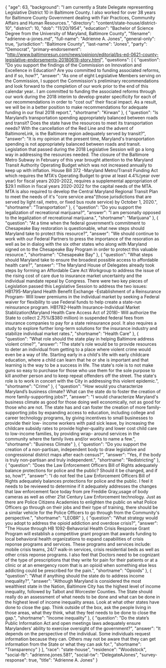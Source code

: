 {
  "age": 63,
  "background": "I am currently a State Delegate representing Legislative District 10 in Baltimore County. I also worked for over 38 years for Baltimore County Government dealing with Fair Practices, Community Affairs and Human Resources.",
  "directory": "content/state-house/district-10",
  "district": 10,
  "dob": "11/20/1954",
  "education": "Bachelor of Science Degree from the University of Maryland, Baltimore County",
  "filename": "adrienne-a-jones.md",
  "full-name": "Adrienne A. Jones",
  "general-only": true,
  "jurisdiction": "Baltimore County",
  "last-name": "Jones",
  "party": "Democrat",
  "primary-endorsement": "http://www.baltimoresun.com/news/opinion/editorial/bs-ed-0621-county-legislative-endorsements-20180619-story.html",
  "questions": [
    {
      "question": "Do you support the findings of the Commission on Innovation and Excellence in Education? Are you committed to funding associated reforms, and if so, how?",
      "answer": "As one of eight Legislative Members serving on the Commission, I support the Commission's preliminary recommendations and look forward to the completion of our work prior to the end of this calendar year.. I am committed to funding the associated reforms through our work during the 2018 interim to develop greater specificity for each of our recommendations in order to \"cost out\" their fiscal impact. As a result, we will be in a better position to make recommendations for adequate funding in our final 2018 report.",
      "shortname": "Kirwan"
    },
    {
      "question": "Is Maryland’s transportation spending appropriately balanced between roads and transit? Does the state have the resources to meet its transportation needs? With the cancellation of the Red Line and the advent of BaltimoreLink, is the Baltimore region adequately served by transit?",
      "answer": "It is my opinion at the present time, Maryland's transportation spending is not appropriately balanced between roads and transit. Legislation that passed during the 2018 Legislative Session will go a long way in addressing the resources needed. The closure of the Baltimore Metro Subway in February of this year brought attention to the Maryland Transit Authority Operating Budget which was not increased annually to keep up with inflation. House Bill 372 -Maryland Metro/Transit Funding Act which requires the MTA's Operating Budget to grow at least 4.4%(year over year) for fiscal years 2020-2022, requires a supplemental appropriation of $29.1 million in fiscal years 2020-2022 for the capital needs of the MTA. MTA is also required to develop the Central Maryland Regional Transit Plan to meet the needs of it's \"core service area\"(those jurisdictions that are served by light rail, metro, or fixed bus route service) by October 1, 2020.",
      "shortname": "Transportation"
    },
    {
      "question": "Do you support the legalization of recreational marijuana?",
      "answer": "I am personally opposed to the legalization of recreational marijuana.",
      "shortname": "Marijuana"
    },
    {
      "question": "At a time when the federal government’s commitment to Chesapeake Bay restoration is questionable, what new steps should Maryland take to protect this resource?",
      "answer": "We should continue to work with our Federal Partners to press the importance of the resoration as well as be in dialog with the six other states who along with Maryland signed on to the Chesapeake Bay Program in order to protect this valuable resource.",
      "shortname": "Chesapeake Bay"
    },
    {
      "question": "What steps should Maryland take to ensure the broadest possible access to affordable health care?",
      "answer": "The Maryland House of Delegates already took steps by forming an Affordable Care Act Workgroup to address the issue of the rising cost of care due to insurance market uncertainty and the individual mandate repeal by Congress. There were two key pieces of Legislation passed this Legislative Session to address the two issues: HB1795-Maryland Health Benefit Exchange -Establishment of a Reinsurance Program- Will lower premiums in the individual market by seeking a Federal waiver for flexibility to use Federal funds to help create a state-run reinsurance program. HB1782-Health Insurance-Individual Market Stablization(Maryland Health Care Access Act of 2018)- Will authorize the State to collect 2.75%($380 million) in suspended federal fees from insurance companies to pay for a state reinsurance pool. It also requires a study to explore further long-term solutions for the insurance industry and stabilize individual market rates.",
      "shortname": "Health Care"
    },
    {
      "question": "What role should the state play in helping Baltimore address violent crime?",
      "answer": "The state's role would be to provide resources to deter an individual from getting to a place where violent crime would even be a way of life. Starting early in a child's life with early childcare education, where a child can learn that he or she is important and that learning is the way to be a success in life. The state's role is to not make guns so easy to purchase for those who use them for the sole purpose to kill another person and to keep repeat offenders off the street. The state's role is to work in concert with the City in addressing this violent epidemic.",
      "shortname": "Crime"
    },
    {
      "question": "How would you characterize Maryland’s business climate? What can the state do to foster the creation of more family-supporting jobs?",
      "answer": "I would characterize Maryland's business climate as good for those doing well economically, not as good for those who are not. The state has and can foster the creation of more family-supporting jobs by expanding access to education, including college and career technology programs, by giving incentives to small businesses to provide their low- income workers with paid sick leave, by increasing the childcare subsidy rates to provide higher-quality and lower cost child care to low-income families, by providing wrap- around services in the community where the family lives and/or works to name a few.",
      "shortname": "Business Climate"
    },
    {
      "question": "Do you support the creation of a non-partisan, independent body to draw legislative and congressional district maps after each census?",
      "answer": "Yes, if the body is truly non-partisan and truly independent.",
      "shortname": "Redistricting"
    },
    {
      "question": "Does the Law Enforcement Officers Bill of Rights adequately balance protections for police and the public? Should it be changed, and if so, how?",
      "answer": "I do not feel the Law Enforcement Officers Bill of Rights adequately balances protections for police and the public. I feel it needs to be reviewed to determine if it adequately addresses the changes that law enforcement face today from pre Freddie Gray,usage of body cameras as well as other 21st Century Law Enforcement technology. Just as there are Police Citizens Academies to enlighten the public on what Police Officers go through on their jobs and their type of training, there should be a similar vehicle for the Police Officers to go through from the Community's perspective.",
      "shortname": "LEOBR"
    },
    {
      "question": "What strategy would you adopt to address the opioid addiction and overdose crisis?",
      "answer": "The House through HB 1092-Behavorial Health Crisis Response Grant Program will establish a competitive grant program that awards funding to local behavioral health organizations to expand capabilities of crisis reponse programs and services. These programs and services include: mobile crisis teams, 24/7 walk-in services, crisis residential beds as well as other crisis reponse programs. I also feel that Doctors need to be cognizant of the type of prescriptions that they write for pain for their patients or at a clinic or at an emergency room that is an opioid when something else less addicting could be prescribed for the pain.",
      "shortname": "Opioids"
    },
    {
      "question": "What if anything should the state do to address income inequality?",
      "answer": "Although Maryland is considered the most wealthiest state in the Nation, Baltimore City has the highest level of income inequality, followed by Talbot and Worcester Counties. The State should really do an assessment of what needs to be done and what can be done in the highest level of income inequality areas. Look at what other states have done to close the gap. Think outside of the box, ask the people living in those areas, what they think, what they feel needs to be done to close the gap.",
      "shortname": "Income inequality"
    },
    {
      "question": "Do the state’s Public Information Act and open meetings laws adequately ensure Marylanders’ ability to exercise oversight of the government?",
      "answer": "It depends on the perspective of the individual. Some individuals request information because they can. Others may not be aware that they can get information from the State or what they can ask for.",
      "shortname": "Transparency"
    }
  ],
  "race": "state-house",
  "residence": "Woodstock",
  "social-fb": "adrienne.jones.581",
  "social-tw": "DelegateAJones",
  "survey-response": true,
  "title": "Adrienne A. Jones"
}
